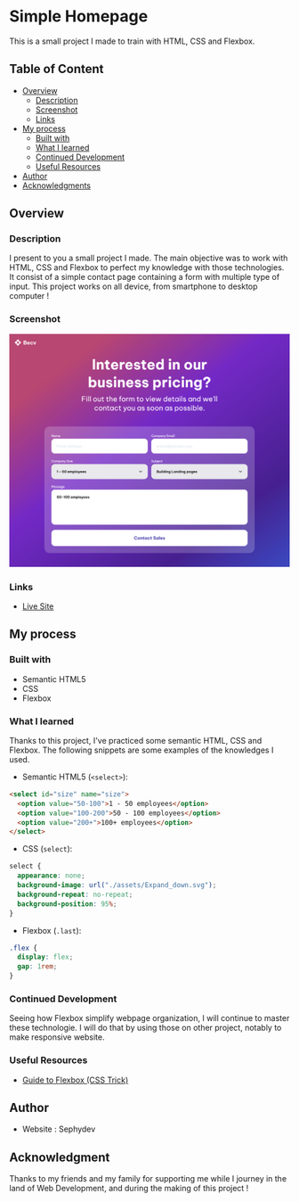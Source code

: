 # Simple Homepage

This is a small project I made to train with HTML, CSS and Flexbox.

## Table of Content

- [Overview](#overview)
  - [Description](#description)
  - [Screenshot](#screenshot)
  - [Links](#links)
- [My process](#my-process)
  - [Built with](#built-with)
  - [What I learned](#what-i-learned)
  - [Continued Development](#continued-development)
  - [Useful Resources](#useful-resources)
- [Author](#author)
- [Acknowledgments](#acknowledgments)

## Overview

### Description

I present to you a small project I made. The main objective was to work with HTML, CSS and Flexbox to perfect my knowledge with those technologies.
It consist of a simple contact page containing a form with multiple type of input.
This project works on all device, from smartphone to desktop computer !

### Screenshot

![Contact page](./assets/contact-page.png)

### Links

- [Live Site](https://sephydev.github.io/contact-page/)

## My process

### Built with

- Semantic HTML5
- CSS
- Flexbox

### What I learned

Thanks to this project, I've practiced some semantic HTML, CSS and Flexbox. The following snippets are some examples of the knowledges I used.

- Semantic HTML5 (`<select>`):

```html
<select id="size" name="size">
  <option value="50-100">1 - 50 employees</option>
  <option value="100-200">50 - 100 employees</option>
  <option value="200+">100+ employees</option>
</select>
```

- CSS (`select`):

```css
select {
  appearance: none;
  background-image: url("./assets/Expand_down.svg");
  background-repeat: no-repeat;
  background-position: 95%;
}
```

- Flexbox (`.last`):

```css
.flex {
  display: flex;
  gap: 1rem;
}
```

### Continued Development

Seeing how Flexbox simplify webpage organization, I will continue to master these technologie.
I will do that by using those on other project, notably to make responsive website.

### Useful Resources

- [Guide to Flexbox (CSS Trick)](https://css-tricks.com/snippets/css/a-guide-to-flexbox/)

## Author

- Website : Sephydev

## Acknowledgment

Thanks to my friends and my family for supporting me while I journey in the land of Web Development, and during the making of this project !
